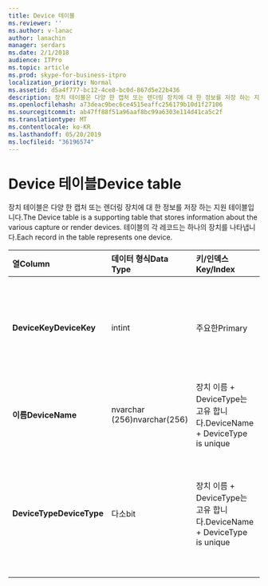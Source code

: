 ```yaml
---
title: Device 테이블
ms.reviewer: ''
ms.author: v-lanac
author: lanachin
manager: serdars
ms.date: 2/1/2018
audience: ITPro
ms.topic: article
ms.prod: skype-for-business-itpro
localization_priority: Normal
ms.assetid: d5a4f777-bc12-4ce8-bc0d-867d5e22b436
description: 장치 테이블은 다양 한 캡처 또는 렌더링 장치에 대 한 정보를 저장 하는 지원 테이블입니다. 테이블의 각 레코드는 하나의 장치를 나타냅니다.
ms.openlocfilehash: a73deac9bec6ce4515eaffc256179b10d1f27106
ms.sourcegitcommit: ab47ff88f51a96aaf8bc99a6303e114d41ca5c2f
ms.translationtype: MT
ms.contentlocale: ko-KR
ms.lasthandoff: 05/20/2019
ms.locfileid: "36196574"
---
```

# <a name="device-table"></a><span data-ttu-id="e6144-104">Device 테이블</span><span class="sxs-lookup"><span data-stu-id="e6144-104">Device table</span></span>
 
<span data-ttu-id="e6144-105">장치 테이블은 다양 한 캡처 또는 렌더링 장치에 대 한 정보를 저장 하는 지원 테이블입니다.</span><span class="sxs-lookup"><span data-stu-id="e6144-105">The Device table is a supporting table that stores information about the various capture or render devices.</span></span> <span data-ttu-id="e6144-106">테이블의 각 레코드는 하나의 장치를 나타냅니다.</span><span class="sxs-lookup"><span data-stu-id="e6144-106">Each record in the table represents one device.</span></span>
  
|<span data-ttu-id="e6144-107">**열**</span><span class="sxs-lookup"><span data-stu-id="e6144-107">**Column**</span></span>|<span data-ttu-id="e6144-108">**데이터 형식**</span><span class="sxs-lookup"><span data-stu-id="e6144-108">**Data Type**</span></span>|<span data-ttu-id="e6144-109">**키/인덱스**</span><span class="sxs-lookup"><span data-stu-id="e6144-109">**Key/Index**</span></span>|<span data-ttu-id="e6144-110">**세부적인**</span><span class="sxs-lookup"><span data-stu-id="e6144-110">**Details**</span></span>|
|:-----|:-----|:-----|:-----|
|<span data-ttu-id="e6144-111">**DeviceKey**</span><span class="sxs-lookup"><span data-stu-id="e6144-111">**DeviceKey**</span></span> <br/> |<span data-ttu-id="e6144-112">int</span><span class="sxs-lookup"><span data-stu-id="e6144-112">int</span></span>  <br/> |<span data-ttu-id="e6144-113">주요한</span><span class="sxs-lookup"><span data-stu-id="e6144-113">Primary</span></span>  <br/> |<span data-ttu-id="e6144-114">이 장치를 식별 하는 고유 번호입니다.</span><span class="sxs-lookup"><span data-stu-id="e6144-114">Unique number identifying this device.</span></span>  <br/> |
|<span data-ttu-id="e6144-115">**이름**</span><span class="sxs-lookup"><span data-stu-id="e6144-115">**DeviceName**</span></span> <br/> |<span data-ttu-id="e6144-116">nvarchar (256)</span><span class="sxs-lookup"><span data-stu-id="e6144-116">nvarchar(256)</span></span>  <br/> |<span data-ttu-id="e6144-117">장치 이름 + DeviceType는 고유 합니다.</span><span class="sxs-lookup"><span data-stu-id="e6144-117">DeviceName + DeviceType is unique</span></span>  <br/> |<span data-ttu-id="e6144-118">장치 이름입니다.</span><span class="sxs-lookup"><span data-stu-id="e6144-118">Device name.</span></span>  <br/> |
|<span data-ttu-id="e6144-119">**DeviceType**</span><span class="sxs-lookup"><span data-stu-id="e6144-119">**DeviceType**</span></span> <br/> |<span data-ttu-id="e6144-120">다소</span><span class="sxs-lookup"><span data-stu-id="e6144-120">bit</span></span>  <br/> |<span data-ttu-id="e6144-121">장치 이름 + DeviceType는 고유 합니다.</span><span class="sxs-lookup"><span data-stu-id="e6144-121">DeviceName + DeviceType is unique</span></span>  <br/> |<span data-ttu-id="e6144-122">장치 유형.</span><span class="sxs-lookup"><span data-stu-id="e6144-122">Device type.</span></span> <span data-ttu-id="e6144-123">1은 캡처 장치이 고 0은 렌더링 장치입니다.</span><span class="sxs-lookup"><span data-stu-id="e6144-123">1 is a capture device, 0 is a render device.</span></span>  <br/> |
   


